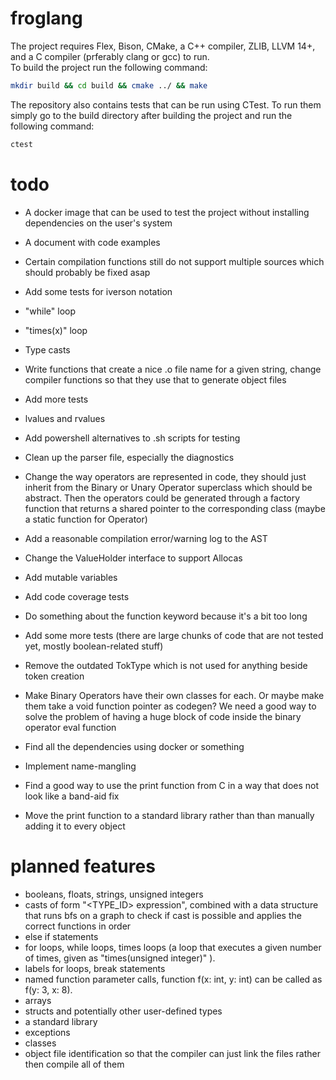 # froglang
The project requires Flex, Bison, CMake, a C++ compiler, ZLIB, LLVM 14+, and a C compiler (prferably clang or gcc) to run.\
To build the project run the following command:
```sh
mkdir build && cd build && cmake ../ && make
```
The repository also contains tests that can be run using CTest. To run them simply go to the build directory after building the project and run the following command:
```sh
ctest
```
# todo
- A docker image that can be used to test the project without installing dependencies on the user's system

- A document with code examples

- Certain compilation functions still do not support multiple sources which should probably be fixed asap

- Add some tests for iverson notation

- "while" loop

- "times(x)" loop

- Type casts

- Write functions that create a nice .o file name for a given string, change compiler functions so that they use that to generate object files

- Add more tests

- lvalues and rvalues

- Add powershell alternatives to .sh scripts for testing

- Clean up the parser file, especially the diagnostics

- Change the way operators are represented in code, they should just inherit from the Binary or Unary Operator superclass which should be abstract. Then the operators could be generated through a factory function that returns a shared pointer to the corresponding class (maybe a static function for Operator)

- Add a reasonable compilation error/warning log to the AST

- Change the ValueHolder interface to support Allocas

- Add mutable variables

- Add code coverage tests

- Do something about the function keyword because it's a bit too long

- Add some more tests (there are large chunks of code that are not tested yet, mostly boolean-related stuff)

- Remove the outdated TokType which is not used for anything beside token creation

- Make Binary Operators have their own classes for each. Or maybe make them take a void function pointer as codegen? We need a good way to solve the problem of having a huge block of code inside the binary operator eval function

- Find all the dependencies using docker or something

- Implement name-mangling

- Find a good way to use the print function from C in a way that does not look like a band-aid fix
- Move the print function to a standard library rather than than manually adding it to every object

# planned features
- booleans, floats, strings, unsigned integers
- casts of form "\<TYPE_ID\> expression", combined with a data structure that runs bfs on a graph to check if cast is possible and applies the correct functions in order
- else if statements
- for loops, while loops, times loops (a loop that executes a given number of times, given as "times(unsigned integer)" ).
- labels for loops, break statements
- named function parameter calls, function f(x: int, y: int) can be called as f(y: 3, x: 8).
- arrays
- structs and potentially other user-defined types
- a standard library
- exceptions
- classes
- object file identification so that the compiler can just link the files rather then compile all of them

